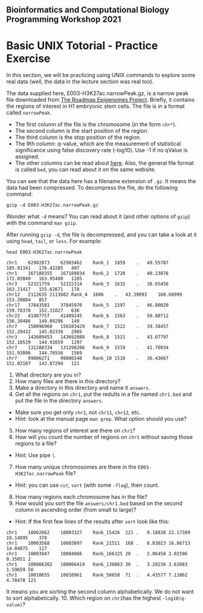 ## Bioinformatics and Computational Biology Programming Workshop 2021
# Basic UNIX Totorial - Practice Exercise

In this section, we will be practicing using UNIX commands to explore some real data (well, the data in the lecture section was real too).

The data supplied here, E003-H3K27ac.narrowPeak.gz, is a narrow peak file downloaded from [The Roadmap Epigenomes Project](https://egg2.wustl.edu/roadmap/web_portal/index.html). Briefly, it contains the regions of interest in H1 embryonic stem cells. The file is in a format called `narrowPeak`.
- The first column of the file is the chromosome (in the form `chr*`).
- The second column is the start position of the region.
- The third column is the stop position of the region.
- The 9th column: q-value, which are the measurement of statistical significance using false discovery rate (-log10). Use -1 if no qValue is assigned.
- The other columns can be read about [here](http://genome.ucsc.edu/FAQ/FAQformat.html#format12). Also, the general file format is called `bed`, you can read about it on the same website.

You can see that the data here has a filename extension of `.gz`. It means the data had been compressed. To decompress the file, do the following command:
```
gzip -d E003-H3K27ac.narrowPeak.gz
```

Wonder what `-d` means? You can read about it (and other options of `gzip`) with the command `man gzip`.

After running `gzip -d`, the file is decompressed, and you can take a look at it using `head`, `tail`, or `less`. For example:
```
head E003-H3K27ac.narrowPeak 

chr1	62902073	62903462	Rank_1	1859	.	49.55787	185.91341	176.42285	497
chr1	167188355	167189834	Rank_2	1720	.	40.23876	172.03049	163.95490	1285
chr3	52321759	52322314	Rank_3	1632	.	38.65456	163.21417	155.62671	178
chr12	2112635	2113682	Rank_4	1606	.	43.39093	160.68999	153.20804	857
chr17	37843581	37845970	Rank_5	1597	.	46.80020	159.78378	152.31027	636
chr22	41487757	41489245	Rank_6	1563	.	50.80712	156.38486	149.09296	149
chr7	150096960	150103429	Rank_7	1522	.	39.38457	152.20432	145.02338	2985
chr3	143689453	143692088	Rank_8	1521	.	43.07797	152.10539	144.92659	1297
chr7	131288334	131290206	Rank_9	1519	.	41.70934	151.93806	144.76556	1569
chr7	99006271	99006540	Rank_10	1510	.	36.43667	151.02107	143.87294	121
```

1. What directory are you in?
2. How many files are there in this directory?
3. Make a directory in this directory and name it `answers`.
4. Get all the regions on `chr1`, put the redults in a file named `chr1.bed` and put the file in the directory `answers`.
- Make sure you get only `chr1`, not `chr11`, `chr12`, etc.
- Hint: look at the manual page `man grep`. What option should you use?
5. How many regions of interest are there on `chr1`?
6. How will you count the number of regions on `chr1` without saving those regions to a file?
- Hint: Use pipe `|`.
7. How many unique chromosomes are there in the `E003-H3K27ac.narrowPeak` file?
- Hint: you can use `cut`, `sort` (with some `-flag`), then count.
8. How many regions each chromosome has in the file?
9. How would you sort the file `answers/chr1.bed` based on the second column in ascending order (from small to large)?
- Hint: If the first few lines of the results after `sort` look like this:
```
chr1	10002662	10003327	Rank_15426	221	.	9.18838	22.17389	19.14895	378
chr1	10003568	10003897	Rank_21511	168	.	8.83023	16.86713	14.04075	117
chr1	10003947	10004066	Rank_166325	20	.	2.06458	2.02596	0.35051	2
chr1	100066302	100066419	Rank_136863	36	.	3.20236	3.63083	1.59659	58
chr1	10010655	10010961	Rank_58658	71	.	4.43577	7.13862	4.78478	121
```
It means you are sorting the second column alphabetically. We do not want to sort alphabetically.
10. Which region on `chr1`has the highest `-log10(q-value)`?
